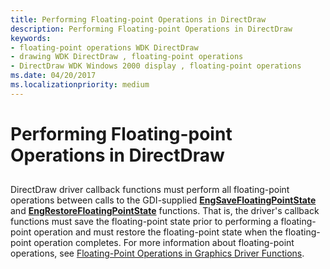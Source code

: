 ```yaml
---
title: Performing Floating-point Operations in DirectDraw
description: Performing Floating-point Operations in DirectDraw
keywords:
- floating-point operations WDK DirectDraw
- drawing WDK DirectDraw , floating-point operations
- DirectDraw WDK Windows 2000 display , floating-point operations
ms.date: 04/20/2017
ms.localizationpriority: medium
---
```


# Performing Floating-point Operations in DirectDraw


## <span id="ddk_performing_floating_point_operations_in_directdraw_gg"></span><span id="DDK_PERFORMING_FLOATING_POINT_OPERATIONS_IN_DIRECTDRAW_GG"></span>


DirectDraw driver callback functions must perform all floating-point operations between calls to the GDI-supplied [**EngSaveFloatingPointState**](/windows/win32/api/winddi/nf-winddi-engsavefloatingpointstate) and [**EngRestoreFloatingPointState**](/windows/win32/api/winddi/nf-winddi-engrestorefloatingpointstate) functions. That is, the driver's callback functions must save the floating-point state prior to performing a floating-point operation and must restore the floating-point state when the floating-point operation completes. For more information about floating-point operations, see [Floating-Point Operations in Graphics Driver Functions](floating-point-operations-in-graphics-driver-functions.md).

 

